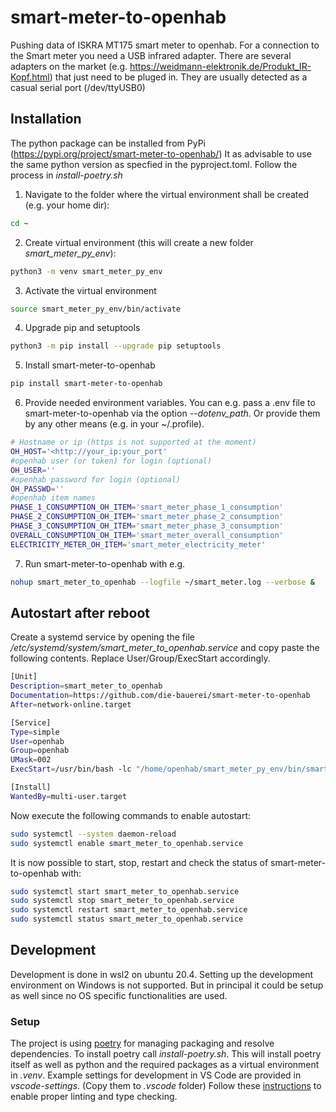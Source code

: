 # smart-meter-to-openhab
Pushing data of ISKRA MT175 smart meter to openhab. 
For a connection to the Smart meter you need a USB infrared adapter. There are several adapters on the market (e.g. https://weidmann-elektronik.de/Produkt_IR-Kopf.html) that just need to be pluged in. They are usually detected as a casual serial port (/dev/ttyUSB0)

## Installation ##
The python package can be installed from PyPi (https://pypi.org/project/smart-meter-to-openhab/)
It as advisable to use the same python version as specfied in the pyproject.toml.
Follow the process in *install-poetry.sh* 

1. Navigate to the folder where the virtual environment shall be created (e.g. your home dir):
```bash
cd ~
```
2. Create virtual environment (this will create a new folder *smart_meter_py_env*):
```bash
python3 -m venv smart_meter_py_env
```
3. Activate the virtual environment
```bash
source smart_meter_py_env/bin/activate
```
4. Upgrade pip and setuptools
```bash
python3 -m pip install --upgrade pip setuptools
```
5. Install smart-meter-to-openhab
```bash
pip install smart-meter-to-openhab
```
6. Provide needed environment variables. You can e.g. pass a .env file to smart-meter-to-openhab via the option *--dotenv_path*. Or provide them by any other means (e.g. in your ~/.profile).
```bash
# Hostname or ip (https is not supported at the moment)
OH_HOST='<http://your_ip:your_port'
#openhab user (or token) for login (optional)
OH_USER=''
#openhab password for login (optional)
OH_PASSWD=''
#openhab item names
PHASE_1_CONSUMPTION_OH_ITEM='smart_meter_phase_1_consumption'
PHASE_2_CONSUMPTION_OH_ITEM='smart_meter_phase_2_consumption'
PHASE_3_CONSUMPTION_OH_ITEM='smart_meter_phase_3_consumption'
OVERALL_CONSUMPTION_OH_ITEM='smart_meter_overall_consumption'
ELECTRICITY_METER_OH_ITEM='smart_meter_electricity_meter'
```

7. Run smart-meter-to-openhab with e.g.
```bash
nohup smart_meter_to_openhab --logfile ~/smart_meter.log --verbose &
```

## Autostart after reboot ##
Create a systemd service by opening the file */etc/systemd/system/smart_meter_to_openhab.service* and copy paste the following contents. Replace User/Group/ExecStart accordingly. 
```bash
[Unit]
Description=smart_meter_to_openhab
Documentation=https://github.com/die-bauerei/smart-meter-to-openhab
After=network-online.target

[Service]
Type=simple
User=openhab
Group=openhab
UMask=002
ExecStart=/usr/bin/bash -lc "/home/openhab/smart_meter_py_env/bin/smart_meter_to_openhab --logfile /home/openhab/smart_meter.log --verbose"

[Install]
WantedBy=multi-user.target
```

Now execute the following commands to enable autostart:
```bash
sudo systemctl --system daemon-reload
sudo systemctl enable smart_meter_to_openhab.service
```

It is now possible to start, stop, restart and check the status of smart-meter-to-openhab with:
```bash
sudo systemctl start smart_meter_to_openhab.service
sudo systemctl stop smart_meter_to_openhab.service
sudo systemctl restart smart_meter_to_openhab.service
sudo systemctl status smart_meter_to_openhab.service
```

## Development ##
Development is done in wsl2 on ubuntu 20.4.
Setting up the development environment on Windows is not supported. But in principal it could be setup as well since no OS specific functionalities are used.

### Setup ###
The project is using [poetry](https://python-poetry.org/) for managing packaging and resolve dependencies.
To install poetry call *install-poetry.sh*. This will install poetry itself as well as python and the required packages as a virtual environment in *.venv*.
Example settings for development in VS Code are provided in *vscode-settings*. (Copy them to *.vscode* folder)
Follow these [instructions](https://docs.pydantic.dev/latest/integrations/visual_studio_code/) to enable proper linting and type checking. 